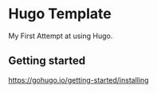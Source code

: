 # Hugo Template

My First Attempt at using Hugo.

## Getting started
https://gohugo.io/getting-started/installing

